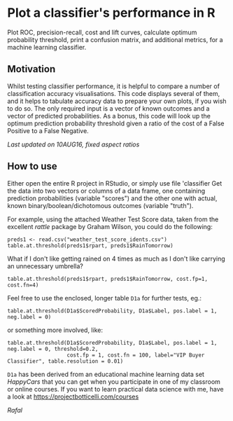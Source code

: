 # Plot a classifier's performance in R

Plot ROC, precision-recall, cost and lift curves, calculate optimum probability threshold, print a confusion matrix, 
and additional metrics, for a machine learning classifier.

## Motivation

Whilst testing classifier performance, it is helpful to compare a number of classification accuracy visualisations. This code
displays several of them, and it helps to tabulate accuracy data to prepare your own plots, if you wish to do so. The only required input
is a vector of known outcomes and a vector of predicted probabilities. As a bonus, this code will look up the optimum
prediction probability threshold given a ratio of the cost of a False Positive to a False Negative.

_Last updated on 10AUG16, fixed aspect ratios_

## How to use

Either open the entire R project in RStudio, or simply use file 'classifier 
Get the data into two vectors or columns of a data frame, one containing prediction probabilities (variable "scores") and the other one with actual, known binary/boolean/dichotomous outcomes (variable "truth").

For example, using the attached Weather Test Score data, taken from the excellent _rattle_ package by Graham Wilson, you could do the following:

```{r}
preds1 <- read.csv("weather_test_score_idents.csv")
table.at.threshold(preds1$rpart, preds1$RainTomorrow)
```

What if I don't like getting rained on 4 times as much as I don't like carrying an unnecessary umbrella?

```{r}
table.at.threshold(preds1$rpart, preds1$RainTomorrow, cost.fp=1, cost.fn=4)
```

Feel free to use the enclosed, longer table `D1a` for further tests, eg.:

```{r}
table.at.threshold(D1a$ScoredProbability, D1a$Label, pos.label = 1, neg.label = 0)
```

or something more involved, like:

```{r}
table.at.threshold(D1a$ScoredProbability, D1a$Label, pos.label = 1, neg.label = 0, threshold=0.2,
                   cost.fp = 1, cost.fn = 100, label="VIP Buyer Classifier", table.resolution = 0.01)
```

`D1a` has been derived from an educational machine learning data set _HappyCars_ that you can get
when you participate in one of my classroom or online courses. If you want to learn practical data science with me,
have a look at <https://projectbotticelli.com/courses>

_Rafal_
